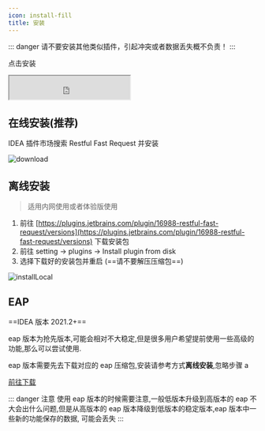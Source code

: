 ```yaml
---
icon: install-fill
title: 安装
---
```


::: danger
请不要安装其他类似插件，引起冲突或者数据丢失概不负责！
:::

点击安装

<iframe width="245px" height="48px" src="https://plugins.jetbrains.com/embeddable/install/16988"></iframe>

## 在线安装(推荐)

IDEA 插件市场搜索 Restful Fast Request 并安装

![download](/img/download.png)

## 离线安装

> 适用内网使用或者体验版使用

1. 前往 [https://plugins.jetbrains.com/plugin/16988-restful-fast-request/versions](https://plugins.jetbrains.com/plugin/16988-restful-fast-request/versions) 下载安装包
2. 前往 setting → plugins → Install plugin from disk
3. 选择下载好的安装包并重启 (==请不要解压压缩包==)

![installLocal](/img/installLocal.png)

## EAP

==IDEA 版本 2021.2+==

eap 版本为抢先版本,可能会相对不大稳定,但是很多用户希望提前使用一些高级的功能,那么可以尝试使用.

eap 版本需要先去下载对应的 eap 压缩包,安装请参考方式**离线安装**,忽略步骤 a

[前往下载](https://plugins.jetbrains.com/plugin/16988-restful-fast-request/versions/eap)

::: danger 注意
使用 eap 版本的时候需要注意,一般低版本升级到高版本的 eap 不大会出什么问题,但是从高版本的 eap 版本降级到低版本的稳定版本,eap 版本中一些新的功能保存的数据,
可能会丢失
:::
